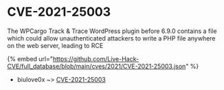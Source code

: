 # CVE-2021-25003

The WPCargo Track & Trace WordPress plugin before 6.9.0 contains a file which could allow unauthenticated attackers to write a PHP file anywhere on the web server, leading to RCE

{% embed url="https://github.com/Live-Hack-CVE/full_database/blob/main/cves/2021/CVE-2021-25003.json" %}


* biulove0x ~> [CVE-2021-25003](https://www.alice-snow.ru/2021/database/cve-2021-25003/cve-2021-25003-biulove0x)